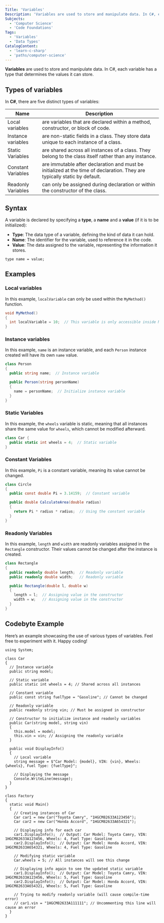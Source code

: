 ```yaml
---
Title: 'Variables'
Description: 'Variables are used to store and manipulate data. In C#, each variable has a type that determines the values it can store.'
Subjects:
  - 'Computer Science'
  - 'Code Foundations'
Tags:
  - 'Variables'
  - 'Data Types'
CatalogContent:
  - 'learn-c-sharp'
  - 'paths/computer-science'
---
```


**Variables** are used to store and manipulate data. In C#, each variable has a type that determines the values it can store.

## Types of variables

In **C#**, there are five distinct types of variables:

| Name               | Description                                                                                                               |
| ------------------ | ------------------------------------------------------------------------------------------------------------------------- |
| Local variables    | are variables that are declared within a method, constructor, or block of code.                                           |
| Instance variables | are non-static fields in a class. They store data unique to each instance of a class.                                     |
| Static Variables   | are shared across all instances of a class. They belong to the class itself rather than any instance.                     |
| Constant Variables | are immutable after declaration and must be initialized at the time of declaration. They are typically static by default. |
| Readonly Variables | can only be assigned during declaration or within the constructor of the class.                                           |

## Syntax

A variable is declared by specifying a **type**, a **name** and a **value** (if it is to be initialized):

- **Type**: The data type of a variable, defining the kind of data it can hold.
- **Name**: The identifier for the variable, used to reference it in the code.
- **Value**: The data assigned to the variable, representing the information it stores.

```pseudo
type name = value;
```

## Examples

### Local variables

In this example, `localVariable` can only be used within the `MyMethod()` function.

```cs
void MyMethod()
{
  int localVariable = 10;  // This variable is only accessible inside MyMethod
}
```

### Instance variables

In this example, `name` is an instance variable, and each `Person` instance created will have its own `name` value.

```cs
class Person
{
  public string name;  // Instance variable

  public Person(string personName)
  {
    name = personName;  // Initialize instance variable
  }
}
```

### Static Variables

In this example, the `wheels` variable is static, meaning that all instances share the same value for `wheels`, which cannot be modified afterward.

```cs
class Car {
  public static int wheels = 4;  // Static variable
}
```

### Constant Variables

In this example, `Pi` is a constant variable, meaning its value cannot be changed.

```cs
class Circle
{
  public const double Pi = 3.14159;  // Constant variable

  public double CalculateArea(double radius)
  {
    return Pi * radius * radius;  // Using the constant variable
  }
}
```

### Readonly Variables

In this example, `length` and `width` are readonly variables assigned in the `Rectangle` constructor. Their values cannot be changed after the instance is created.

```cs
class Rectangle
{
  public readonly double length;  // Readonly variable
  public readonly double width;   // Readonly variable

  public Rectangle(double l, double w)
  {
    length = l;  // Assigning value in the constructor
    width = w;   // Assigning value in the constructor
  }
}
```

## Codebyte Example

Here’s an example showcasing the use of various types of variables. Feel free to experiment with it. Happy coding!

```codebyte/csharp
using System;

class Car
{
  // Instance variable
  public string model;

  // Static variable
  public static int wheels = 4; // Shared across all instances

  // Constant variable
  public const string fuelType = "Gasoline"; // Cannot be changed

  // Readonly variable
  public readonly string vin; // Must be assigned in constructor

  // Constructor to initialize instance and readonly variables
  public Car(string model, string vin)
  {
    this.model = model;
    this.vin = vin; // Assigning the readonly variable
  }

  public void DisplayInfo()
  {
    // Local variable
    string message = $"Car Model: {model}, VIN: {vin}, Wheels: {wheels}, Fuel Type: {fuelType}";

    // Displaying the message
    Console.WriteLine(message);
  }
}

class Factory
{
  static void Main()
  {
    // Creating instances of Car
    Car car1 = new Car("Toyota Camry", "1HGCM82633A123456");
    Car car2 = new Car("Honda Accord", "1HGCM82633A654321");

    // Displaying info for each car
    car1.DisplayInfo();  // Output: Car Model: Toyota Camry, VIN: 1HGCM82633A123456, Wheels: 4, Fuel Type: Gasoline
    car2.DisplayInfo();  // Output: Car Model: Honda Accord, VIN: 1HGCM82633A654321, Wheels: 4, Fuel Type: Gasoline

    // Modifying static variable
    Car.wheels = 5; // All instances will see this change

    // Displaying info again to see the updated static variable
    car1.DisplayInfo();  // Output: Car Model: Toyota Camry, VIN: 1HGCM82633A123456, Wheels: 5, Fuel Type: Gasoline
    car2.DisplayInfo();  // Output: Car Model: Honda Accord, VIN: 1HGCM82633A654321, Wheels: 5, Fuel Type: Gasoline

    // Trying to modify readonly variable (will cause compile-time error)
    // car1.vin = "1HGCM82633A111111"; // Uncommenting this line will cause an error
  }
}
```

